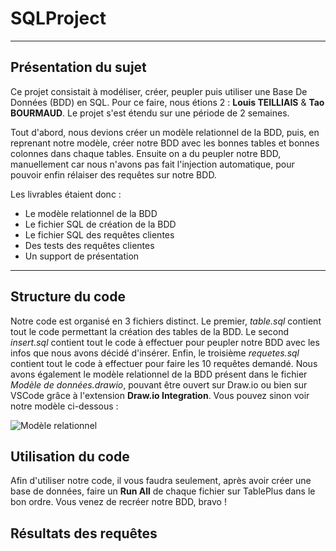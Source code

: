 # SQLProject
***

## Présentation du sujet

Ce projet consistait à modéliser, créer, peupler puis utiliser une Base De Données (BDD) en SQL. Pour ce faire, nous étions 2 : **Louis TEILLIAIS** & **Tao BOURMAUD**. Le projet s'est étendu sur une période de 2 semaines.

Tout d'abord, nous devions créer un modèle relationnel de la BDD, puis, en reprenant notre modèle, créer notre BDD avec les bonnes tables et bonnes colonnes dans chaque tables. Ensuite on a du peupler notre BDD, manuellement car nous n'avons pas fait l'injection automatique, pour pouvoir enfin rélaiser des requêtes sur notre BDD.

Les livrables étaient donc : 

- Le modèle relationnel de la BDD
- Le fichier SQL de création de la BDD
- Le fichier SQL des requêtes clientes
- Des tests des requêtes clientes
- Un support de présentation

***

## Structure du code 

Notre code est organisé en 3 fichiers distinct. Le premier, *table.sql* contient tout le code permettant la création des tables de la BDD. Le second *insert.sql* contient tout le code à effectuer pour peupler notre BDD avec les infos que nous avons décidé d'insérer. Enfin, le troisième *requetes.sql* contient tout le code à effectuer pour faire les 10 requêtes demandé. Nous avons également le modèle relationnel de la BDD présent dans le fichier *Modèle de données.drawio*, pouvant être ouvert sur Draw.io ou bien sur VSCode grâce à l'extension **Draw.io Integration**. Vous pouvez sinon voir notre modèle ci-dessous : 

![Modèle relationnel](./Images/Modèle_relationnel_screen.PNG)

## Utilisation du code

Afin d'utiliser notre code, il vous faudra seulement, après avoir créer une base de données, faire un **Run All** de chaque fichier sur TablePlus dans le bon ordre. Vous venez de recréer notre BDD, bravo !

## Résultats des requêtes


